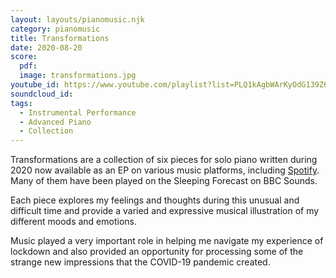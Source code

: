 ```yaml
---
layout: layouts/pianomusic.njk
category: pianomusic
title: Transformations
date: 2020-08-20
score:
  pdf: 
  image: transformations.jpg
youtube_id: https://www.youtube.com/playlist?list=PLQ1kAgbWArKyOdG139Z6LTcERMvzqlJU-
soundcloud_id: 
tags:
  - Instrumental Performance
  - Advanced Piano
  - Collection
---
```


Transformations are a collection of six pieces for solo piano written during 2020 now available as an EP on various music platforms, including [Spotify](https://open.spotify.com/album/7yNVk50pBNyDLqNCvvIfaF?si=PBR7TTV-RZaz-fQKd6MSKQ). Many of them have been played on the Sleeping Forecast on BBC Sounds.

Each piece explores my feelings and thoughts during this unusual and difficult time and provide a varied and expressive musical illustration of my different moods and emotions.

Music played a very important role in helping me navigate my experience of lockdown and also provided an opportunity for processing some of the strange new impressions that the COVID-19 pandemic created. 